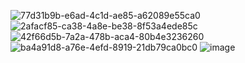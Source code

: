 ![77d31b9b-e6ad-4c1d-ae85-a62089e55ca0](https://github.com/JapneetRajput/TimeZoneConverter-DynamicUI/assets/82120186/217aef77-c92d-475b-a92e-3faa61b9f728) ![2afacf85-ca38-4a8e-be38-8f53a4ede85c](https://github.com/JapneetRajput/TimeZoneConverter-DynamicUI/assets/82120186/39a56fb8-e0b3-4eb1-a144-a88be6fcb10c) ![42f66d5b-7a2a-478b-aca4-80b4e3236260](https://github.com/JapneetRajput/TimeZoneConverter-DynamicUI/assets/82120186/ca9deea1-1884-403d-92ab-26c282098ede) ![ba4a91d8-a76e-4efd-8919-21db79ca0bc0](https://github.com/JapneetRajput/TimeZoneConverter-DynamicUI/assets/82120186/e011d562-dcc6-4ede-aa6e-3b7b588c9aee) ![image](https://github.com/JapneetRajput/TimeZoneConverter-DynamicUI/assets/82120186/f7eeb127-5a53-4598-bddf-70fb26eb61b0)
